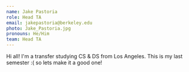 ```yaml
---
name: Jake Pastoria
role: Head TA
email: jakepastoria@berkeley.edu
photo: Jake_Pastoria.jpg
pronouns: He/Him
team: Head TA
---
```

Hi all! I'm a transfer studying CS & DS from Los Angeles. This is my last semester :( so lets make it a good one!